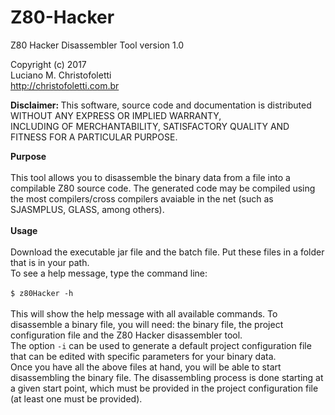 # Z80-Hacker
Z80 Hacker Disassembler Tool version 1.0

Copyright (c) 2017<br />
Luciano M. Christofoletti<br />
http://christofoletti.com.br<br />

<strong>Disclaimer: </strong>This software, source code and documentation is distributed WITHOUT ANY EXPRESS OR IMPLIED WARRANTY,<br />
INCLUDING OF MERCHANTABILITY, SATISFACTORY QUALITY AND FITNESS FOR A PARTICULAR PURPOSE.

<strong>Purpose</strong><br />
<br />
This tool allows you to disassemble the binary data from a file into a compilable Z80 source code. The generated code may be compiled using the most compilers/cross compilers avaiable in the net (such as SJASMPLUS, GLASS, among others).
<br />
<br />
<strong>Usage</strong><br />
<br />
Download the executable jar file and the batch file. Put these files in a folder that is in your path.<br />
To see a help message, type the command line:<br />
<br />
<code>$ z80Hacker -h</code>
<br />
<br />
This will show the help message with all available commands. To disassemble a binary file, you will need: the binary file, the project configuration file and the Z80 Hacker disassembler tool.<br />
The option <code>-i</code> can be used to generate a default project configuration file that can be edited with specific parameters for your binary data.<br />
Once you have all the above files at hand, you will be able to start disassembling the binary file. The disassembling process is done starting at a given start point, which must be provided in the project configuration file (at least one must be provided). 



